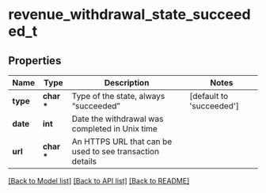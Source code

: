 # revenue_withdrawal_state_succeeded_t

## Properties
Name | Type | Description | Notes
------------ | ------------- | ------------- | -------------
**type** | **char \*** | Type of the state, always “succeeded” | [default to 'succeeded']
**date** | **int** | Date the withdrawal was completed in Unix time | 
**url** | **char \*** | An HTTPS URL that can be used to see transaction details | 

[[Back to Model list]](../README.md#documentation-for-models) [[Back to API list]](../README.md#documentation-for-api-endpoints) [[Back to README]](../README.md)


